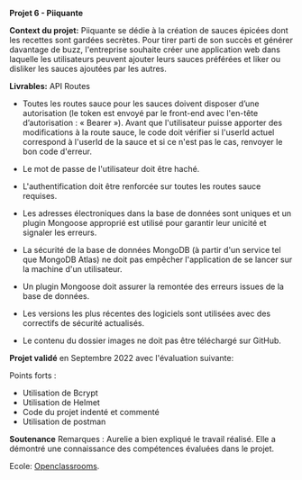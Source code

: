 **Projet 6 - Piiquante**

**Context du projet:**
Piiquante se dédie à la création de sauces épicées dont les recettes sont gardées secrètes. Pour tirer parti de son succès et générer davantage de buzz, l'entreprise souhaite créer une application web dans laquelle les utilisateurs peuvent ajouter leurs sauces préférées et liker ou disliker les sauces ajoutées par les autres.

**Livrables:** 
API Routes
- Toutes les routes sauce pour les sauces doivent disposer d’une autorisation (le token est envoyé par le front-end avec l'en-tête d’autorisation : « Bearer <token> »). Avant que l'utilisateur puisse apporter des modifications à la route sauce, le code
doit vérifier si l'userId actuel correspond à l'userId de la sauce et si ce n'est pas le cas, renvoyer le bon code d'erreur. 

- Le mot de passe de l'utilisateur doit être haché.
- L'authentification doit être renforcée sur toutes les routes sauce requises.
- Les adresses électroniques dans la base de données sont uniques et un plugin Mongoose approprié est utilisé pour garantir leur unicité et signaler
les erreurs.
- La sécurité de la base de données MongoDB (à partir d'un service tel que MongoDB Atlas) ne doit pas empêcher l'application de se lancer sur la
machine d'un utilisateur.
- Un plugin Mongoose doit assurer la remontée des erreurs issues de la base de données.
- Les versions les plus récentes des logiciels sont utilisées avec des correctifs
de sécurité actualisés.
- Le contenu du dossier images ne doit pas être téléchargé sur GitHub.

**Projet validé** en Septembre 2022 avec l'évaluation suivante: 

Points forts :
- Utilisation de Bcrypt
- Utilisation de Helmet
- Code du projet indenté et commenté
- Utilisation de postman

**Soutenance**
Remarques :
Aurelie a bien expliqué le travail réalisé. Elle a démontré une connaissance des compétences évaluées dans le projet.


Ecole: [Openclassrooms](https://openclassrooms.com/fr/paths/717-developpeur-web).
